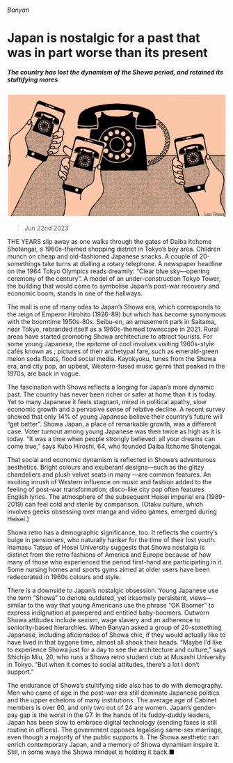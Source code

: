 ###### Banyan

# Japan is nostalgic for a past that was in part worse than its present 

##### The country has lost the dynamism of the Showa period, and retained its stultifying mores 

![image](images/20230624_ASD001.jpg) 

> Jun 22nd 2023 

THE YEARS slip away as one walks through the gates of Daiba Itchome Shotengai, a 1960s-themed shopping district in Tokyo’s bay area. Children munch on cheap and old-fashioned Japanese snacks. A couple of 20-somethings take turns at dialling a rotary telephone. A newspaper headline on the 1964 Tokyo Olympics reads dreamily: “Clear blue sky—opening ceremony of the century”. A model of an under-construction Tokyo Tower, the building that would come to symbolise Japan’s post-war recovery and economic boom, stands in one of the hallways.

The mall is one of many odes to Japan’s Showa era, which corresponds to the reign of Emperor Hirohito (1926-89) but which has become synonymous with the boomtime 1950s-80s. Seibu-en, an amusement park in Saitama, near Tokyo, rebranded itself as a 1960s-themed townscape in 2021. Rural areas have started promoting Showa architecture to attract tourists. For some young Japanese, the epitome of cool involves visiting 1960s-style cafés known as ; pictures of their archetypal fare, such as emerald-green melon soda floats, flood social media. Kayokyoku, tunes from the Showa era, and city pop, an upbeat, Western-fused music genre that peaked in the 1970s, are back in vogue. 

The fascination with Showa reflects a longing for Japan’s more dynamic past. The country has never been richer or safer at home than it is today. Yet to many Japanese it feels stagnant, mired in political apathy, slow economic growth and a pervasive sense of relative decline. A recent survey showed that only 14% of young Japanese believe their country’s future will “get better”. Showa Japan, a place of remarkable growth, was a different case. Voter turnout among young Japanese was then twice as high as it is today. “It was a time when people strongly believed: all your dreams can come true,” says Kubo Hiroshi, 64, who founded Daiba Itchome Shotengai.

That social and economic dynamism is reflected in Showa’s adventurous aesthetics. Bright colours and exuberant designs—such as the glitzy chandeliers and plush velvet seats in many —are common features. An exciting inrush of Western influence on music and fashion added to the feeling of post-war transformation; disco-like city pop often features English lyrics. The atmosphere of the subsequent Heisei imperial era (1989-2019) can feel cold and sterile by comparison. (Otaku culture, which involves geeks obsessing over manga and video games, emerged during Heisei.)

Showa retro has a demographic significance, too. It reflects the country’s bulge in pensioners, who naturally hanker for the time of their lost youth. Inamasu Tatsuo of Hosei University suggests that Showa nostalgia is distinct from the retro fashions of America and Europe because of how many of those who experienced the period first-hand are participating in it. Some nursing homes and sports gyms aimed at older users have been redecorated in 1960s colours and style.

There is a downside to Japan’s nostalgic obsession. Young Japanese use the term “Showa” to denote outdated, yet irksomely persistent, views—similar to the way that young Americans use the phrase “OK Boomer” to express indignation at pampered and entitled baby-boomers. Outworn Showa attitudes include sexism, wage slavery and an adherence to seniority-based hierarchies. When Banyan asked a group of 20-something Japanese, including aficionados of Showa chic, if they would actually like to have lived in that bygone time, almost all shook their heads. “Maybe I’d like to experience Showa just for a day to see the architecture and culture,” says Shichijo Miu, 20, who runs a Showa retro student club at Musashi University in Tokyo. “But when it comes to social attitudes, there’s a lot I don’t support.”

The endurance of Showa’s stultifying side also has to do with demography. Men who came of age in the post-war era still dominate Japanese politics and the upper echelons of many institutions. The average age of Cabinet members is over 60, and only two out of 24 are women. Japan’s gender-pay gap is the worst in the G7. In the hands of its fuddy-duddy leaders, Japan has been slow to embrace digital technology (sending faxes is still routine in offices). The government opposes legalising same-sex marriage, even though a majority of the public supports it. The Showa aesthetic can enrich contemporary Japan, and a memory of Showa dynamism inspire it. Still, in some ways the Showa mindset is holding it back.■






